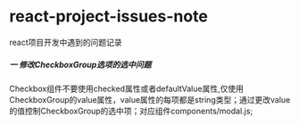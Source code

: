 # react-project-issues-note
react项目开发中遇到的问题记录
##### 一 修改CheckboxGroup选项的选中问题
 Checkbox组件不要使用checked属性或者defaultValue属性,仅使用CheckboxGroup的value属性，value属性的每项都是string类型；通过更改value的值控制CheckboxGroup的选中项；对应组件components/modal.js;